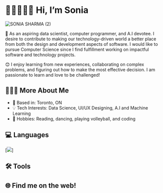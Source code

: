 # 👋🏽👩🏽‍💻 Hi, I’m Sonia 
![SONIA SHARMA (2)](https://user-images.githubusercontent.com/71413895/186253846-0a7ac684-fdee-4ee9-af1a-02e22476d2f2.png)

🌱 As an aspiring data scientist, computer programmer, and A.I devotee. I desire to contribute to making our technology-driven world a better place from both the design and development aspects of software. I would like to pursue Computer Science since I find fulfillment working on impactful software and technology projects. 


😊 I enjoy learning from new experiences, collaborating on complex problems, and figuring out how to make the most effective decision. I am passionate to learn and love to be challenged!

## 🙋🏽‍♀️ More About Me
- 📍 Based in: Toronto, ON
- 💡 Tech Interests: Data Science, UI/UX Designing, A.I and Machine Learning
- 👀 Hobbies: Reading, dancing, playing volleyball, and coding

## 💻 Languages 
[![](https://img.shields.io/badge/<PYTHON>-<YELLOW>)]

## 🛠 Tools

## 🌐 Find me on the web!

<!---
soniasharma12/soniasharma12 is a ✨ special ✨ repository because its `README.md` (this file) appears on your GitHub profile.
You can click the Preview link to take a look at your changes.
--->
